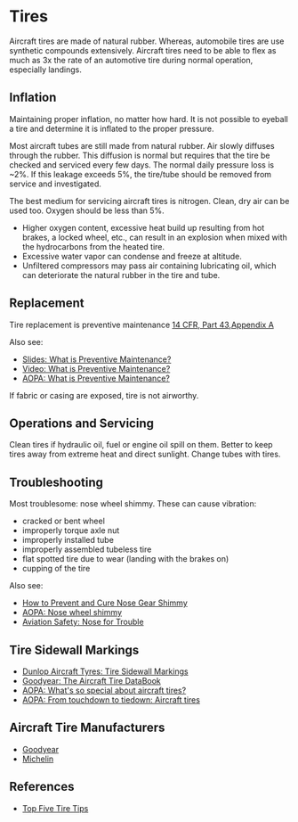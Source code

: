 # Tires

Aircraft tires are made of natural rubber.
Whereas, automobile tires are use synthetic compounds extensively.
Aircraft tires need to be able to flex as much as 3x the rate of an automotive tire during normal operation, especially landings.

## Inflation

Maintaining proper inflation, no matter how hard.
It is not possible to eyeball a tire and determine it is inflated to the proper pressure.

Most aircraft tubes are still made from natural rubber.
Air slowly diffuses through the rubber.
This diffusion is normal but requires that the tire be checked and serviced every few days.
The normal daily pressure loss is ~2%.
If this leakage exceeds 5%, the tire/tube should be removed from service and investigated.

The best medium for servicing aircraft tires is nitrogen.
Clean, dry air can be used too.
Oxygen should be less than 5%.

* Higher oxygen content, excessive heat build up resulting from hot brakes, a locked wheel, etc., can result in an explosion when mixed with the hydrocarbons from the heated tire.
* Excessive water vapor can condense and freeze at altitude.
* Unfiltered compressors may pass air containing lubricating oil, which can deteriorate the natural rubber in the tire and tube.

## Replacement

Tire replacement is preventive maintenance [14 CFR, Part 43,Appendix A](https://www.law.cornell.edu/cfr/text/14/appendix-A_to_part_43)

Also see:

* [Slides: What is Preventive Maintenance?](https://resources.savvyaviation.com/wp-content/uploads/slides_airventure2021/2021-07-28%201130%20F7%20What%20is%20Preventive%20Maintenance.pdf)
* [Video: What is Preventive Maintenance?](https://youtu.be/xyTNfd6hPCM)
* [AOPA: What is Preventive Maintenance?](https://resources.savvyaviation.com/wp-content/uploads/articles_aopa/AOPA_2019-10_what-is-preventive-maintenance.pdf)

If fabric or casing are exposed, tire is not airworthy.

## Operations and Servicing

Clean tires if hydraulic oil, fuel or engine oil spill on them.
Better to keep tires away from extreme heat and direct sunlight.
Change tubes with tires.

## Troubleshooting

Most troublesome: nose wheel shimmy.
These can cause vibration:

* cracked or bent wheel
* improperly torque axle nut
* improperly installed tube
* improperly assembled tubeless tire
* flat spotted tire due to wear (landing with the brakes on)
* cupping of the tire

Also see:

* [How to Prevent and Cure Nose Gear Shimmy](https://cessnaowner.org/how-to-prevent-and-cure-nose-gear-shimmy/)
* [AOPA: Nose wheel shimmy](https://blog.aopa.org/aopa/tag/nose-wheel-shimmy/)
* [Aviation Safety: Nose for Trouble](https://www.aviationsafetymagazine.com/features/nose-for-trouble/)

## Tire Sidewall Markings

* [Dunlop Aircraft Tyres: Tire Sidewall Markings](https://www.dunlopaircrafttyres.co.uk/technical/tire-sidewall-markings/)
* [Goodyear: The Aircraft Tire DataBook](https://www.goodyearaviation.com/resources/tiredatabook.html)
* [AOPA: What's so special about aircraft tires?](https://www.aopa.org/news-and-media/all-news/2013/april/15/whats-so-special-about-aircraft-tires)
* [AOPA: From touchdown to tiedown: Aircraft tires](https://www.aopa.org/news-and-media/all-news/2013/march/19/from-touchdown-to-tiedown-aircraft-tires)

## Aircraft Tire Manufacturers

* [Goodyear](https://www.goodyearaviation.com)
* [Michelin](https://aircraft.michelin.com)

## References

* [Top Five Tire Tips](https://www.avweb.com/ownership/tires-brakes/top-five-tire-tips)
